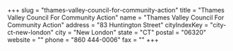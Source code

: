 +++
slug = "thames-valley-council-for-community-action"
title = "Thames Valley Council For Community Action"
name = "Thames Valley Council For Community Action"
address = "83 Huntington Street"
cityIndexKey = "city-ct-new-london"
city = "New London"
state = "CT"
postal = "06320"
website = ""
phone = "860 444-0006"
fax = ""
+++
